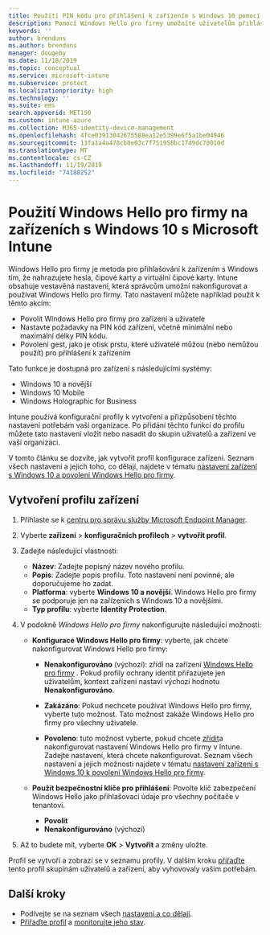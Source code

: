 ```yaml
---
title: Použití PIN kódu pro přihlášení k zařízením s Windows 10 pomocí Microsoft Intune – Azure | Microsoft Docs
description: Pomocí Windows Hello pro firmy umožníte uživatelům přihlásit se k zařízením pomocí PIN kódu, otisku prstu a dalších údajů. Pomocí těchto nastavení vytvořte v Intune pro zařízení s Windows 10 konfigurační profil ochrany identit a přiřaďte tento profil skupinám uživatelů a skupinám zařízení.
keywords: ''
author: brenduns
ms.author: brenduns
manager: dougeby
ms.date: 11/18/2019
ms.topic: conceptual
ms.service: microsoft-intune
ms.subservice: protect
ms.localizationpriority: high
ms.technology: ''
ms.suite: ems
search.appverid: MET150
ms.custom: intune-azure
ms.collection: M365-identity-device-management
ms.openlocfilehash: 4fce03913042675588ea12e5399e6f5a1be04946
ms.sourcegitcommit: 13fa1a4a478cb0e03c7f751958bc17d9dc70010d
ms.translationtype: MT
ms.contentlocale: cs-CZ
ms.lasthandoff: 11/19/2019
ms.locfileid: "74188252"
---
```

# <a name="use-windows-hello-for-business-on-windows-10-devices-with-microsoft-intune"></a>Použití Windows Hello pro firmy na zařízeních s Windows 10 s Microsoft Intune

Windows Hello pro firmy je metoda pro přihlašování k zařízením s Windows tím, že nahrazujete hesla, čipové karty a virtuální čipové karty. Intune obsahuje vestavěná nastavení, která správcům umožní nakonfigurovat a používat Windows Hello pro firmy. Tato nastavení můžete například použít k těmto akcím:

- Povolit Windows Hello pro firmy pro zařízení a uživatele
- Nastavte požadavky na PIN kód zařízení, včetně minimální nebo maximální délky PIN kódu.
- Povolení gest, jako je otisk prstu, které uživatelé můžou (nebo nemůžou použít) pro přihlášení k zařízením

Tato funkce je dostupná pro zařízení s následujícími systémy:

- Windows 10 a novější
- Windows 10 Mobile
- Windows Holographic for Business

Intune používá konfigurační profily k vytvoření a přizpůsobení těchto nastavení potřebám vaší organizace. Po přidání těchto funkcí do profilu můžete tato nastavení vložit nebo nasadit do skupin uživatelů a zařízení ve vaší organizaci.

V tomto článku se dozvíte, jak vytvořit profil konfigurace zařízení. Seznam všech nastavení a jejich toho, co dělají, najdete v tématu [nastavení zařízení s Windows 10 a povolení Windows Hello pro firmy](identity-protection-windows-settings.md).

## <a name="create-the-device-profile"></a>Vytvoření profilu zařízení

1. Přihlaste se k [centru pro správu služby Microsoft Endpoint Manager](https://go.microsoft.com/fwlink/?linkid=2109431).

2. Vyberte **zařízení** > **konfiguračních profilech** > **vytvořit profil**.

3. Zadejte následující vlastnosti:

   - **Název**: Zadejte popisný název nového profilu.
   - **Popis**: Zadejte popis profilu. Toto nastavení není povinné, ale doporučujeme ho zadat.
   - **Platforma**: vyberte **Windows 10 a novější**. Windows Hello pro firmy se podporuje jen na zařízeních s Windows 10 a novějšími.
   - **Typ profilu**: vyberte **Identity Protection**.

4. V podokně *Windows Hello pro firmy* nakonfigurujte následující možnosti:

   - **Konfigurace Windows Hello pro firmy**: vyberte, jak chcete nakonfigurovat Windows Hello pro firmy:

     - **Nenakonfigurováno** (výchozí): zřídí na zařízení [Windows Hello pro firmy](https://docs.microsoft.com/windows/security/identity-protection/hello-for-business/hello-how-it-works-provisioning) . Pokud profily ochrany identit přiřazujete jen uživatelům, kontext zařízení nastaví výchozí hodnotu **Nenakonfigurováno**.

     - **Zakázáno**: Pokud nechcete používat Windows Hello pro firmy, vyberte tuto možnost. Tato možnost zakáže Windows Hello pro firmy pro všechny uživatele.

     - **Povoleno**: tuto možnost vyberte, pokud chcete [zřídit](https://docs.microsoft.com/windows/security/identity-protection/hello-for-business/hello-how-it-works-provisioning)a nakonfigurovat nastavení Windows Hello pro firmy v Intune. Zadejte nastavení, která chcete nakonfigurovat. Seznam všech nastavení a jejich možnosti najdete v tématu [nastavení zařízení s Windows 10 k povolení Windows Hello pro firmy](identity-protection-windows-settings.md).

   - **Použít bezpečnostní klíče pro přihlášení**: Povolte klíč zabezpečení Windows Hello jako přihlašovací údaje pro všechny počítače v tenantovi.

     - **Povolit**
     - **Nenakonfigurováno** (výchozí)

5. Až to budete mít, vyberte **OK** > **Vytvořit** a změny uložte.

Profil se vytvoří a zobrazí se v seznamu profily. V dalším kroku [přiřaďte](../configuration/device-profile-assign.md) tento profil skupinám uživatelů a zařízení, aby vyhovovaly vašim potřebám.

<!--  Removing image as part of design review; retaining source until we known the disposition.

## Example of device restriction settings

In this high-level example, you'll create a device restriction policy that blocks the use of the built-in camera app on Android devices.

![How to disable the camera on Android devices](./media/identity-protection-configure/disable-android-camera.png)

-->

## <a name="next-steps"></a>Další kroky

- Podívejte se na seznam všech [nastavení a co dělají](identity-protection-windows-settings.md).
- [Přiřaďte profil](../configuration/device-profile-assign.md) a [monitorujte jeho stav](../configuration/device-profile-monitor.md).
